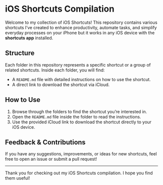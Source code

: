 # iOS Shortcuts Compilation

Welcome to my collection of iOS Shortcuts! This repository contains various shortcuts I’ve created to enhance productivity, automate tasks, and simplify everyday processes on your iPhone but it works in any iOS device with the **shortcuts app** installed.

## Structure

Each folder in this repository represents a specific shortcut or a group of related shortcuts. Inside each folder, you will find:

- A `README.md` file with detailed instructions on how to use the shortcut.
- A direct link to download the shortcut via iCloud.

## How to Use

1. Browse through the folders to find the shortcut you’re interested in.
2. Open the `README.md` file inside the folder to read the instructions.
3. Use the provided iCloud link to download the shortcut directly to your iOS device.

## Feedback & Contributions

If you have any suggestions, improvements, or ideas for new shortcuts, feel free to open an issue or submit a pull request!

---

Thank you for checking out my iOS Shortcuts compilation. I hope you find them useful!

